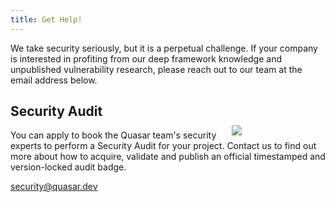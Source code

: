 ```yaml
---
title: Get Help!
---
```


We take security seriously, but it is a perpetual challenge. If your company is interested in profiting from our deep framework knowledge and unpublished vulnerability research, please reach out to our team at the email address below.

<img src="https://cdn.quasar.dev/img/audit-sample-badge.png" style="float:right;max-width:15%;min-width:150px;padding-top:50px" />

## Security Audit

You can apply to book the Quasar team's security experts to perform a Security Audit for your project. Contact us to find out more about how to acquire, validate and publish an official timestamped and version-locked audit badge.

[security@quasar.dev](mailto:security@quasar.dev)

